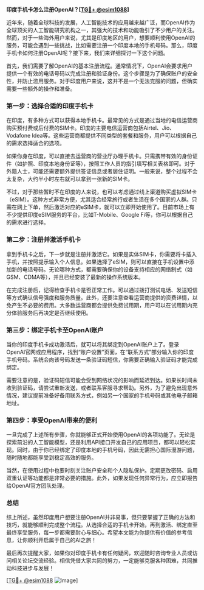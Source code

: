 **印度手机卡怎么注册OpenAI？[[TG💪+ @esim1088](https://t.me/s/esim1088)]**

近年来，随着全球科技的发展，人工智能技术的应用越来越广泛，而OpenAI作为全球顶尖的人工智能研究机构之一，其强大的技术和功能吸引了不少用户的关注。然而，对于一些海外用户来说，尤其是印度地区的用户，想要顺利使用OpenAI的服务，可能会遇到一些挑战，比如需要注册一个印度本地的手机号码。那么，印度手机卡如何注册OpenAI呢？接下来，我们来详细探讨一下这个问题。

首先，我们需要了解OpenAI的基本注册流程。通常情况下，OpenAI会要求用户提供一个有效的电话号码以完成注册和验证身份。这个步骤是为了确保账户的安全性，并防止滥用服务。对于印度用户来说，这并不是一个无法克服的问题，但确实需要一些额外的操作和准备。

### **第一步：选择合适的印度手机卡**

在印度，有多种方式可以获得本地手机卡。最常见的方式是通过当地的电信运营商购买预付费或后付费的SIM卡。印度的主要电信运营商包括Airtel、Jio、Vodafone Idea等。这些运营商都提供不同类型的套餐和服务，用户可以根据自己的需求选择适合的选项。

如果你身在印度，可以直接去运营商的营业厅办理手机卡。只需携带有效的身份证件（如护照、印度本地身份证等），按照工作人员的指引填写相关表格即可。对于外籍人士，可能还需要额外提供签证信息或者居住证明。一般来说，整个过程不会太复杂，大约半小时左右就可以拿到一张新的SIM卡。

不过，对于那些暂时不在印度的人来说，也可以考虑通过线上渠道购买虚拟SIM卡（eSIM）。这种方式非常方便，尤其适合经常旅行或者生活在多个国家的人群。只需在网上下单，然后激活对应的eSIM卡，就可以立即开始使用了。目前市场上有不少提供印度eSIM服务的平台，比如T-Mobile、Google Fi等，你可以根据自己的需求进行选择。

### **第二步：注册并激活手机卡**

拿到手机卡之后，下一步就是注册并激活它。如果是实体SIM卡，你需要将卡插入手机，并按照提示输入个人信息。如果选择了eSIM，则可以直接在手机设置中添加新的电话号码。无论哪种方式，都需要确保你的设备支持相应的网络制式（如GSM、CDMA等），并且已经安装了最新的操作系统版本。

在完成注册后，记得检查手机卡是否正常工作。可以通过拨打测试电话、发送短信等方式确认信号强度和服务质量。此外，还要注意查看运营商提供的资费详情，以免产生不必要的费用。大多数运营商都会提供免费试用期，用户可以在试用期内充分体验服务后再决定是否继续使用。

### **第三步：绑定手机卡至OpenAI账户**

当你的印度手机卡成功激活后，就可以将其绑定到OpenAI账户上了。登录OpenAI官网或应用程序，找到“账户设置”页面，在“联系方式”部分输入你的印度手机号码。系统会向该号码发送一条验证码短信，你需要正确输入验证码才能完成绑定。

需要注意的是，验证码短信可能会受到网络状况的影响而延迟到达。如果长时间未收到验证码，请尝试重新发送，或者联系客服寻求帮助。另外，为了避免出现意外情况，建议提前准备好备用联系方式，例如另一个国家的手机号码或其他电子邮箱地址。

### **第四步：享受OpenAI带来的便利**

一旦完成了上述所有步骤，你就能够正式开始使用OpenAI的各项功能了。无论是探索前沿的人工智能模型，还是利用API接口开发自己的应用项目，都可以轻松实现。同时，由于你已经绑定了印度本地的手机号码，因此无需担心国际漫游问题，随时随地都能享受到稳定高效的服务。

当然，在使用过程中也要时刻关注账户安全和个人隐私保护。定期更改密码、启用双重认证等功能都是非常必要的措施。此外，如果发现任何异常行为，应立即报告给OpenAI官方团队处理。

### **总结**

综上所述，虽然印度用户想要注册OpenAI并非易事，但只要掌握了正确的方法和技巧，就能够顺利完成整个流程。从选择合适的手机卡开始，再到激活、绑定直至最终享受服务，每一步都需要耐心与细心。希望本文能为你提供有价值的参考信息，让你顺利开启属于自己的AI之旅！

最后再次提醒大家，如果你对印度手机卡有任何疑问，欢迎随时咨询专业人员或访问相关论坛交流经验。相信凭借大家共同的努力，一定能够克服各种困难，共同推动科技进步与发展！

[[TG💪+ @esim1088](https://t.me/s/esim1088) ![Image](https://i.postimg.cc/4NQfJmqS/Snipaste-2025-05-13-00-14-12.png)]